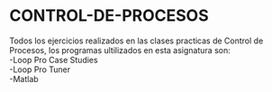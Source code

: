 # CONTROL-DE-PROCESOS
Todos los ejercicios realizados en las clases practicas de Control de Procesos, los programas ultilizados en esta asignatura son:  
-Loop Pro Case Studies  
-Loop Pro Tuner  
-Matlab